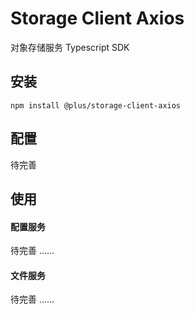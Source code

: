 # Storage Client Axios
对象存储服务 Typescript SDK

## 安装
```shell
npm install @plus/storage-client-axios
```

## 配置
待完善

## 使用
#### 配置服务
待完善
……

#### 文件服务
待完善
……